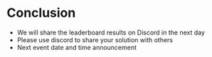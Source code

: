 # Conclusion

- We will share the leaderboard results on Discord in the next day
- Please use discord to share your solution with others
- Next event date and time announcement
